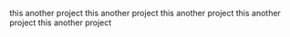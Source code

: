 this another project 
this another project 
this another project 
this another project 
this another project 
